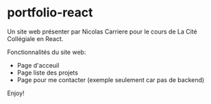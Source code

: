 # portfolio-react

Un site web présenter par Nicolas Carriere pour le cours de La Cité Collégiale en React.

Fonctionnalités du site web:
- Page d'acceuil
- Page liste des projets
- Page pour me contacter (exemple seulement car pas de backend)

Enjoy!
